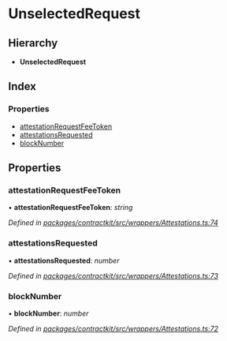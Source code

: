 # UnselectedRequest

## Hierarchy

* **UnselectedRequest**

## Index

### Properties

* [attestationRequestFeeToken]()
* [attestationsRequested]()
* [blockNumber]()

## Properties

### attestationRequestFeeToken

• **attestationRequestFeeToken**: _string_

_Defined in_ [_packages/contractkit/src/wrappers/Attestations.ts:74_](https://github.com/celo-org/celo-monorepo/blob/master/packages/contractkit/src/wrappers/Attestations.ts#L74)

### attestationsRequested

• **attestationsRequested**: _number_

_Defined in_ [_packages/contractkit/src/wrappers/Attestations.ts:73_](https://github.com/celo-org/celo-monorepo/blob/master/packages/contractkit/src/wrappers/Attestations.ts#L73)

### blockNumber

• **blockNumber**: _number_

_Defined in_ [_packages/contractkit/src/wrappers/Attestations.ts:72_](https://github.com/celo-org/celo-monorepo/blob/master/packages/contractkit/src/wrappers/Attestations.ts#L72)

